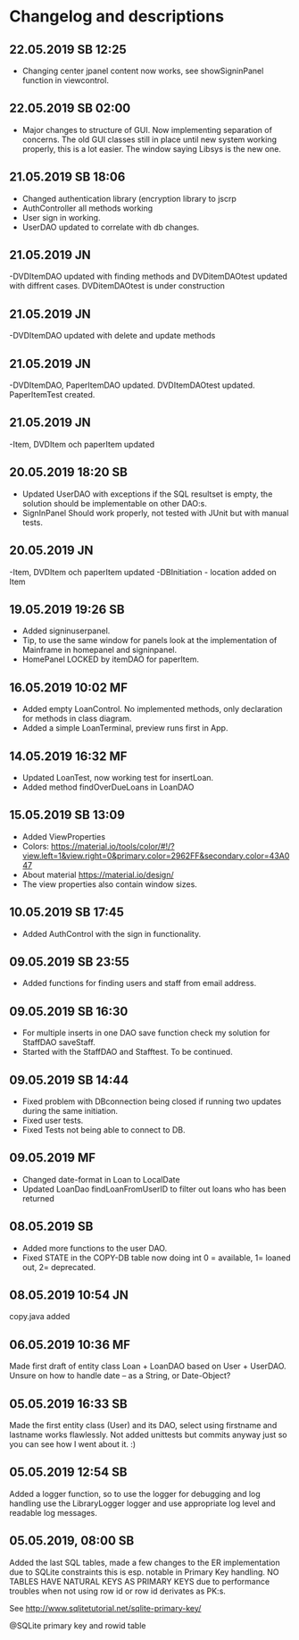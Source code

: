 # Changelog and descriptions

## 22.05.2019 SB 12:25
- Changing center jpanel content now works, see showSigninPanel function in viewcontrol.

## 22.05.2019 SB 02:00
- Major changes to structure of GUI. Now implementing separation of concerns. The old GUI classes still in place until
new system working properly, this is a lot easier. The window saying Libsys is the new one.


## 21.05.2019 SB 18:06
- Changed authentication library (encryption library to jscrp
- AuthController all methods working
- User sign in working.
- UserDAO updated to correlate with db changes.

## 21.05.2019 JN
-DVDItemDAO updated with finding methods and DVDitemDAOtest updated with diffrent cases. DVDitemDAOtest is under construction

## 21.05.2019 JN
-DVDItemDAO updated with delete and update methods

## 21.05.2019 JN
-DVDItemDAO, PaperItemDAO updated. DVDItemDAOtest updated. PaperItemTest created.

## 21.05.2019 JN
-Item, DVDItem och paperItem updated

## 20.05.2019 18:20 SB
- Updated UserDAO with exceptions if the SQL resultset is empty, the solution should be implementable on other DAO:s.
- SignInPanel Should work properly, not tested with JUnit but with manual tests.

## 20.05.2019 JN
-Item, DVDItem och paperItem updated
-DBInitiation - location added on Item

## 19.05.2019 19:26 SB
- Added signinuserpanel.
- Tip, to use the same window for panels look at the implementation of Mainframe in homepanel and signinpanel.
- HomePanel LOCKED by itemDAO for paperItem.

## 16.05.2019 10:02 MF
- Added empty LoanControl. No implemented methods, only declaration for methods in class diagram.
- Added a simple LoanTerminal, preview runs first in App.

## 14.05.2019 16:32 MF
- Updated LoanTest, now working test for insertLoan. 
- Added method findOverDueLoans in LoanDAO

## 15.05.2019 SB 13:09
- Added ViewProperties
- Colors: https://material.io/tools/color/#!/?view.left=1&view.right=0&primary.color=2962FF&secondary.color=43A047
- About material https://material.io/design/
- The view properties also contain window sizes.

## 10.05.2019 SB 17:45
- Added AuthControl with the sign in functionality.


## 09.05.2019 SB 23:55
- Added functions for finding users and staff from email address.

## 09.05.2019 SB 16:30
- For multiple inserts in one DAO save function check my solution for StaffDAO saveStaff.
- Started with the StaffDAO and Stafftest. To be continued.


## 09.05.2019 SB 14:44
- Fixed problem with DBconnection being closed if running two updates during the same initiation.
- Fixed user tests.
- Fixed Tests not being able to connect to DB.

## 09.05.2019 MF
- Changed date-format in Loan to LocalDate
- Updated LoanDao findLoanFromUserID to filter out loans who has been returned

## 08.05.2019 SB
- Added more functions to the user DAO.
- Fixed STATE in the COPY-DB table now doing int 0 = available, 1= loaned out, 2= deprecated.


## 08.05.2019 10:54 JN
copy.java added

## 06.05.2019 10:36 MF
Made first draft of entity class Loan + LoanDAO based on User + UserDAO. Unsure on how to handle date – as a String, 
or Date-Object? 


## 05.05.2019 16:33 SB
Made the first entity class (User) and its DAO, select using firstname and lastname works flawlessly.
Not added unittests but commits anyway just so you can see how I went about it. :)

## 05.05.2019 12:54 SB
Added a logger function, so to use the logger for debugging and log handling use the LibraryLogger logger and use
appropriate log level and readable log messages.

## 05.05.2019, 08:00 SB
Added the last SQL tables, made a few changes to the ER implementation due to SQLite constraints this is esp. notable
in Primary Key handling. NO TABLES HAVE NATURAL KEYS AS PRIMARY KEYS due to performance troubles when not using
row id or row id derivates as PK:s.

See
http://www.sqlitetutorial.net/sqlite-primary-key/

@SQLite primary key and rowid table
